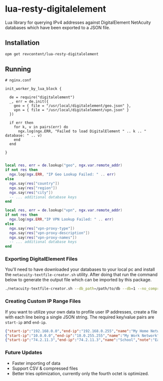# lua-resty-digitalelement

Lua library for querying IPv4 addresses against DigitalElement 
NetAcuity databases which have been exported to a JSON file. 

## Installation

```bash
opm get revcontent/lua-resty-digitalelement
```

## Running

```nginx
# nginx.conf

init_worker_by_lua_block {

  de = require("digitalelement")
  _, err = de.init({
    geo = { file = "/usr/local/digitalelement/geo.json" },
    vpn = { file = "/usr/local/digitalelement/vpn.json" }
  })

  if err then
    for k, v in pairs(err) do
      ngx.log(ngx.ERR, "Failed to load DigitalElement " .. k .. " database: " .. v)
    end
  end

}
```

```lua

local res, err = de.lookup("geo", ngx.var.remote_addr)
if not res then
  ngx.log(ngx.ERR, "IP Geo Lookup Failed: " .. err)
else
  ngx.say(res["country"])
  ngx.say(res["region"])
  ngx.say(res["city"])
  -- ... additional database keys
end

local res, err = de.lookup("vpn", ngx.var.remote_addr)
if not res then
  ngx.log(ngx.ERR,"IP VPN Lookup Failed: " .. err)
else
  ngx.say(res["vpn-proxy-type"])
  ngx.say(res["vpn-proxy-description"])
  ngx.say(res["vpn-proxy-names"])
  -- ... additional database keys
end

```

### Exporting DigitalElement Files

You'll need to have downloaded your databases to your local pc and install the `netacuity-textfile-creator.sh`
utility. After doing that run the command below to generate the output file which can be imported by this package.

```bash
./netacuity-textfile-creator.sh --db_path=/path/to/db --db=1 --no_compress --output_format=json --output_file=./output.json
```

### Creating Custom IP Range Files

If you want to utilize your own data to profile user IP addresses, create a file with
each line being a single JSON string. The required key/value pairs are `start-ip` and `end-ip`.

```json
{"start-ip":"192.168.0.0","end-ip":"192.168.0.255","name":"My Home Network"}
{"start-ip":"10.0.0.0","end-ip":"10.0.255.255","name":"My Work Network","contact":"user@domain"}
{"start-ip":"74.2.11.3","end-ip":"74.2.11.3","name":"School","note":"Each range can have unique keys."}
```

### Future Updates

- Faster importing of data
- Support CSV & compressed files
- Better tries optimization, currently only the fourth octet is optimized.